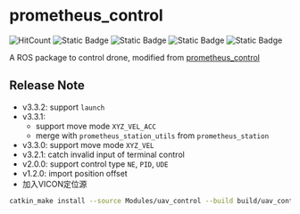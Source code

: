 # prometheus_control

![HitCount](https://img.shields.io/endpoint?url=https%3A%2F%2Fhits.dwyl.com%2FHuaYuXiao%2Fuav_control.json%3Fcolor%3Dpink)
![Static Badge](https://img.shields.io/badge/ROS-melodic-22314E?logo=ros)
![Static Badge](https://img.shields.io/badge/C%2B%2B-14-00599C?logo=cplusplus)
![Static Badge](https://img.shields.io/badge/Ubuntu-18.04.6-E95420?logo=ubuntu)
![Static Badge](https://img.shields.io/badge/NVIDIA-Jetson_Nano-76B900?LOGO=nvidia)

A ROS package to control drone, modified from [prometheus_control](https://github.com/amov-lab/Prometheus/tree/v1.1/Modules/control)


## Release Note

- v3.3.2: support `launch`
- v3.3.1: 
  - support move mode `XYZ_VEL_ACC`
  - merge with `prometheus_station_utils` from `prometheus_station`
- v3.3.0: support move mode `XYZ_VEL` 
- v3.2.1: catch invalid input of terminal control
- v2.0.0: support control type `NE`, `PID`, `UDE`
- v1.2.0: import position offset
- 加入VICON定位源

```bash
catkin_make install --source Modules/uav_control --build build/uav_control
```
